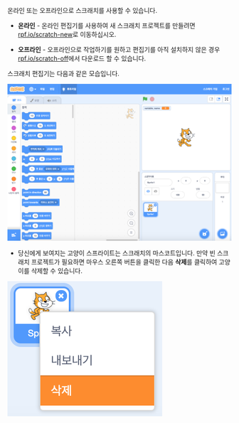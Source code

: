 온라인 또는 오프라인으로 스크래치를 사용할 수 있습니다.

+ **온라인** - 온라인 편집기를 사용하여 새 스크래치 프로젝트를 만들려면 <a href="http://rpf.io/scratch-new" target="_blank">rpf.io/scratch-new</a>로 이동하십시오.

+ **오프라인** - 오프라인으로 작업하기를 원하고 편집기를 아직 설치하지 않은 경우 <a href="http://rpf.io/scratch-off" target="_blank">rpf.io/scratch-off</a>에서 다운로드 할 수 있습니다.

스크래치 편집기는 다음과 같은 모습입니다.

![스크린샷](images/scratch-editor.png)

+ 당신에게 보여지는 고양이 스프라이트는 스크래치의 마스코트입니다. 만약 빈 스크래치 프로젝트가 필요하면 마우스 오른쪽 버튼을 클릭한 다음 **삭제**를 클릭하여 고양이를 삭제할 수 있습니다.

![스크린샷](images/delete.png)